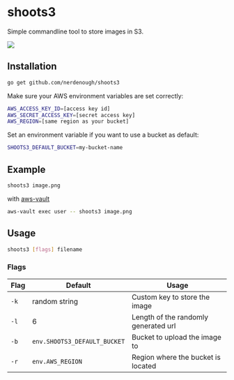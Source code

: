 # shoots3

Simple commandline tool to store images in S3.

![](https://media.giphy.com/media/l4JzgUo64J3DaxnI4/giphy.gif)

## Installation

```sh
go get github.com/nerdenough/shoots3
```

Make sure your AWS environment variables are set correctly:

```sh
AWS_ACCESS_KEY_ID=[access key id]
AWS_SECRET_ACCESS_KEY=[secret access key]
AWS_REGION=[same region as your bucket]
```

Set an environment variable if you want to use a bucket as default:

```sh
SHOOTS3_DEFAULT_BUCKET=my-bucket-name
```

## Example

```sh
shoots3 image.png
```

with [aws-vault](https://github.com/99designs/aws-vault)

```sh
aws-vault exec user -- shoots3 image.png
```

## Usage

```sh
shoots3 [flags] filename
```

### Flags
| Flag | Default                      | Usage                                |
| ---- | ---------------------------- | ------------------------------------ |
| `-k` | random string                | Custom key to store the image        |
| `-l` | 6                            | Length of the randomly generated url |
| `-b` | `env.SHOOTS3_DEFAULT_BUCKET` | Bucket to upload the image to        |
| `-r` | `env.AWS_REGION`             | Region where the bucket is located   |
